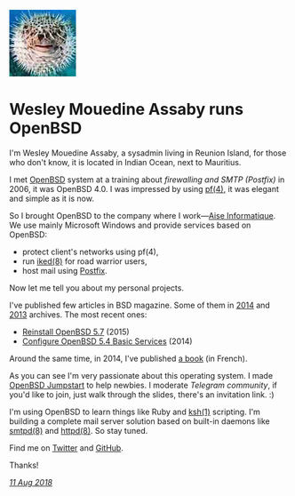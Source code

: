 <p><a href="/" alt="avatar" title="home page"><img src="wesley974.jpeg" class="w3"></a></p>

# Wesley Mouedine Assaby runs OpenBSD

I'm Wesley Mouedine Assaby, a sysadmin living in Reunion Island,
for those who don't know, it is located in Indian Ocean, next to
Mauritius.

I met [OpenBSD] system at a training about _firewalling and SMTP
(Postfix)_ in 2006, it was OpenBSD 4.0. I was impressed by using
[pf(4)], it was elegant and simple as it is now.

So I brought OpenBSD to the company where I work&mdash;[Aise
Informatique](http://www.aise.re). We use mainly Microsoft Windows
and provide services based on OpenBSD:

- protect client's networks using pf(4),
- run [iked(8)] for road warrior users,
- host mail using [Postfix].

Now let me tell you about my personal projects.

I've published few articles in BSD magazine. Some of them in
[2014](https://bsdmag.org/download/201407-pdf/) and
[2013](https://bsdmag.org/download/2013/) archives. The most recent
ones:

- [Reinstall OpenBSD 5.7](https://bsdmag.org/download/bsdm) (2015)
- [Configure OpenBSD 5.4 Basic Services](https://bsdmag.org/download/bsd-22014-pdf) (2014)

Around the same time, in 2014, I've  published [a
book](https://www.smashwords.com/books/view/449457) (in French).

As you can see I'm very passionate about this operating system. I
made [OpenBSD Jumpstart](http://www.openbsdjumpstart.org) to help
newbies. I moderate _Telegram community_, if you'd like to join,
just walk through the slides, there's an invitation link. :)

I'm using OpenBSD to learn things like Ruby and [ksh(1)] scripting.
I'm building a complete mail server solution based on built-in
daemons like [smtpd(8)] and [httpd(8)]. So stay tuned.

Find me on
[Twitter](https://twitter.com/wesley974) and
[GitHub](https://github.com/wesley974).

Thanks!

_[11 Aug 2018](/raw/people/wesley974.md)_

[OpenBSD]: https://www.openbsd.org/
[iked(8)]: https://man.openbsd.org/iked.8
[Postfix]: http://www.postfix.org
[smtpd(8)]: https://man.openbsd.org/smtpd.8
[httpd(8)]: https://man.openbsd.org/httpd.8
[pf(4)]: https://man.openbsd.org/pf.4
[ksh(1)]: https://man.openbsd.org/ksh.1
